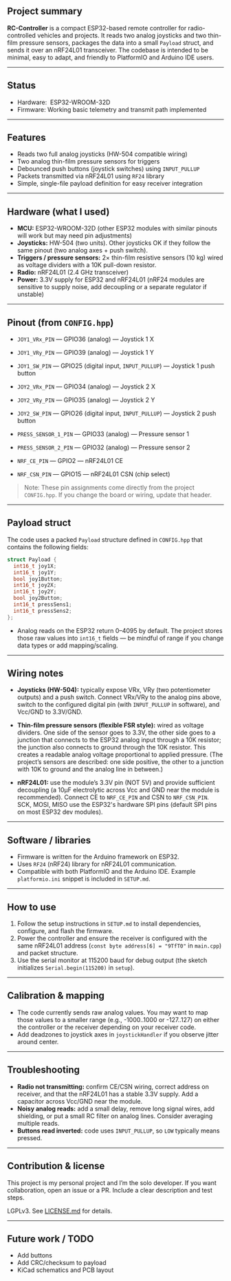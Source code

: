 ## Project summary

**RC-Controller** is a compact ESP32-based remote controller for radio-controlled vehicles and projects. It reads two analog joysticks and two thin-film pressure sensors, packages the data into a small `Payload` struct, and sends it over an nRF24L01 transceiver. The codebase is intended to be minimal, easy to adapt, and friendly to PlatformIO and Arduino IDE users.

---

## Status

- Hardware:  ESP32-WROOM-32D
- Firmware: Working basic telemetry and transmit path implemented

---

## Features

- Reads two full analog joysticks (HW-504 compatible wiring)
- Two analog thin-film pressure sensors for triggers
- Debounced push buttons (joystick switches) using `INPUT_PULLUP`
- Packets transmitted via nRF24L01 using `RF24` library
- Simple, single-file payload definition for easy receiver integration

---

## Hardware (what I used)

- **MCU:** ESP32-WROOM-32D (other ESP32 modules with similar pinouts will work but may need pin adjustments)
- **Joysticks:** HW-504 (two units). Other joysticks OK if they follow the same pinout (two analog axes + push switch).
- **Triggers / pressure sensors:** 2× thin-film resistive sensors (10 kg) wired as voltage dividers with a 10K pull-down resistor.
- **Radio:** nRF24L01 (2.4 GHz transceiver)
- **Power:** 3.3V supply for ESP32 and nRF24L01 (nRF24 modules are sensitive to supply noise, add decoupling or a separate regulator if unstable)

---

## Pinout (from `CONFIG.hpp`)

- `JOY1_VRx_PIN` — GPIO36 (analog) — Joystick 1 X

- `JOY1_VRy_PIN` — GPIO39 (analog) — Joystick 1 Y

- `JOY1_SW_PIN`  — GPIO25 (digital input, `INPUT_PULLUP`) — Joystick 1 push button

- `JOY2_VRx_PIN` — GPIO34 (analog) — Joystick 2 X

- `JOY2_VRy_PIN` — GPIO35 (analog) — Joystick 2 Y

- `JOY2_SW_PIN`  — GPIO26 (digital input, `INPUT_PULLUP`) — Joystick 2 push button

- `PRESS_SENSOR_1_PIN` — GPIO33 (analog) — Pressure sensor 1

- `PRESS_SENSOR_2_PIN` — GPIO32 (analog) — Pressure sensor 2

- `NRF_CE_PIN` — GPIO2  — nRF24L01 CE

- `NRF_CSN_PIN` — GPIO15 — nRF24L01 CSN (chip select)

> Note: These pin assignments come directly from the project `CONFIG.hpp`. If you change the board or wiring, update that header.

---

## Payload struct

The code uses a packed `Payload` structure defined in `CONFIG.hpp` that contains the following fields:

```cpp
struct Payload {
  int16_t joy1X;
  int16_t joy1Y;
  bool joy1Button;
  int16_t joy2X;
  int16_t joy2Y;
  bool joy2Button;
  int16_t pressSens1;
  int16_t pressSens2;
};
```

- Analog reads on the ESP32 return 0–4095 by default. The project stores those raw values into `int16_t` fields — be mindful of range if you change data types or add mapping/scaling.

---

## Wiring notes

- **Joysticks (HW-504):** typically expose VRx, VRy (two potentiometer outputs) and a push switch. Connect VRx/VRy to the analog pins above, switch to the configured digital pin (with `INPUT_PULLUP` in software), and Vcc/GND to 3.3V/GND.

- **Thin-film pressure sensors (flexible FSR style):** wired as voltage dividers. One side of the sensor goes to 3.3V, the other side goes to a junction that connects to the ESP32 analog input through a 10K resistor; the junction also connects to ground through the 10K resistor. This creates a readable analog voltage proportional to applied pressure. (The project’s sensors are described: one side positive, the other to a junction with 10K to ground and the analog line in between.)

- **nRF24L01:** use the module’s 3.3V pin (NOT 5V) and provide sufficient decoupling (a 10µF electrolytic across Vcc and GND near the module is recommended). Connect CE to `NRF_CE_PIN` and CSN to `NRF_CSN_PIN`. SCK, MOSI, MISO use the ESP32's hardware SPI pins (default SPI pins on most ESP32 dev modules).

---

## Software / libraries

- Firmware is written for the Arduino framework on ESP32.
- Uses `RF24` (nRF24) library for nRF24L01 communication.
- Compatible with both PlatformIO and the Arduino IDE. Example `platformio.ini` snippet is included in `SETUP.md`.

---

## How to use

1. Follow the setup instructions in `SETUP.md` to install dependencies, configure, and flash the firmware.
2. Power the controller and ensure the receiver is configured with the same nRF24L01 address (`const byte address[6] = "9TfT0"` in `main.cpp`) and packet structure.
3. Use the serial monitor at 115200 baud for debug output (the sketch initializes `Serial.begin(115200)` in `setup`).

---

## Calibration & mapping

- The code currently sends raw analog values. You may want to map those values to a smaller range (e.g., -1000..1000 or -127..127) on either the controller or the receiver depending on your receiver code.
- Add deadzones to joystick axes in `joystickHandler` if you observe jitter around center.

---

## Troubleshooting

- **Radio not transmitting:** confirm CE/CSN wiring, correct address on receiver, and that the nRF24L01 has a stable 3.3V supply. Add a capacitor across Vcc/GND near the module.
- **Noisy analog reads:** add a small delay, remove long signal wires, add shielding, or put a small RC filter on analog lines. Consider averaging multiple reads.
- **Buttons read inverted:** code uses `INPUT_PULLUP`, so `LOW` typically means pressed.

---

## Contribution & license

This project is my personal project and I’m the solo developer. If you want collaboration, open an issue or a PR. Include a clear description and test steps.

LGPLv3. See [LICENSE.md](LICENSE.md) for details.

---

## Future work / TODO

- Add buttons
- Add CRC/checksum to payload
- KiCad schematics and PCB layout
